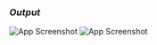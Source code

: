 ### *Output*

![App Screenshot](https://github.com/AnuragDarji/Java/assets/127482974/1983a8c6-7b6b-4a64-a206-fb97bc874f6d.PNG)
![App Screenshot](https://github.com/AnuragDarji/Java/assets/127482974/57cec8b8-2e8c-408d-84af-70ce58c10516.PNG)
